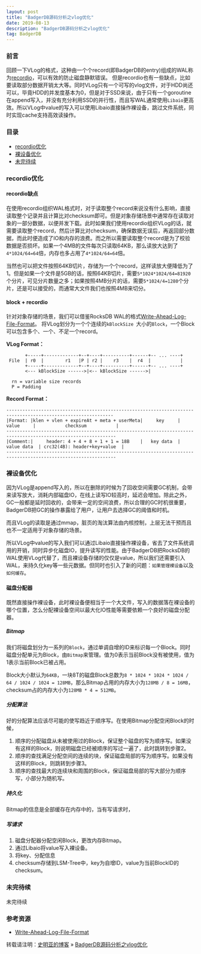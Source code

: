 ```yaml
---
layout: post
title: "BadgerDB源码分析之vlog优化"
date: 2019-08-13
description: "BadgerDB源码分析之vlog优化"
tag: BadgerDB
---
```


### 前言

回顾一下VLog的格式，这种由一个个record(即BadgerDB的entry)组成的WAL称为[recordio](https://github.com/google/or-tools/blob/stable/ortools/base/recordio.h)，可以有效的防止磁盘静默错误。
但是recordio也有一些缺点，比如要读取部分数据开销太大等。同时VLog只有一个可写的vlog文件，对于HDD尚还可以，毕竟HDD的并发度基本为0，但是对于SSD来说，由于只有一个goroutine在append写入，并没有充分利用SSD的并行性，而且写WAL通常使用`Libaio`更高效。所以VLog中value的写入可以使用Libaio直接操作裸设备，跳过文件系统，同时实现cache支持高效读操作。

### 目录

* [recordio优化](#chapter1)
* [裸设备优化](#chapter2)
* [未完待续](#chapter3)

### <a name="chapter1"></a>recordio优化

#### recordio缺点

在使用recordio组织WAL格式时，对于读取整个record来说没有什么影响，直接读取整个记录并且计算比对checksum即可。但是对象存储场景中通常存在读取对象的一部分数据，以便并发下载。此时如果我们使用recordio组织VLog的话，就需要读取整个record，然后计算比对checksum，确保数据无误后，再返回部分数据，而此时便造成了IO和内存的浪费。而之所以需要读取整个record是为了校验数据是否损坏。如果一个4MB的文件每次只读取64KB，那么读放大达到了`4*1024/64=64`倍，内存也多占用了`4*1024/64=64`倍。

当然也可以把文件按照64KB切片，存储为一个个record，这样读放大便降低为了1。但是如果一个文件是5GB的话，按照64KB切片，需要`5*1024*1024/64=81920`个分片，可见分片数量之多；如果按照4MB分片的话，需要`5*1024/4=1280`个分片，还是可以接受的，而通常大文件我们也按照4MB来切分。

#### block + recordio
针对对象存储的场景，我们可以借鉴RocksDB WAL的格式[Write-Ahead-Log-File-Format](https://github.com/facebook/rocksdb/wiki/Write-Ahead-Log-File-Format)。
将VLog划分为一个个连续的`kBlockSize `大小的`Block`，一个Block可以包含多个、一个、不足一个record。

**VLog Format：**

```
       +-----+-------------+--+----+----------+------+-- ... ----+
 File  | r0  |        r1   |P | r2 |    r3    |  r4  |           |
       +-----+-------------+--+----+----------+------+-- ... ----+
       <--- kBlockSize ------>|<-- kBlockSize ------>|

  rn = variable size records
  P = Padding
```

**Record Format：**

```
--------------------------------------------------------------------------------------------------------------
|Format: |klen + vlen + expireAt + meta + userMeta|     key     |     value     |           checksum           |
---------------------------------------------------------------------------------------------------------------
|Comment:|     header: 4 + 4 + 8 + 1 + 1 = 18B    |   key data  |   value data  | crc32(4B): header+key+value  |
---------------------------------------------------------------------------------------------------------------
```

### <a name="chapter2"></a>裸设备优化

因为VLog是append写入的，所以在删除的时候为了回收空间需要GC机制，会带来读写放大，消耗内部磁盘IO，在线上读写IO较高时，延迟会增加。除此之外，GC一般都是延时回收的，会带来一定的空间浪费，所以合理的GC时机很重要，BadgerDB把GC的操作暴露给了用户，让用户去选择GC的阈值和时机。

而且VLog的读取是通过mmap，脏页的淘汰算法由内核控制，上层无法干预而且也不一定适用于对象存储的场景。

所以VLog中value的写入我们可以通过Libaio直接操作裸设备，省去了文件系统调用的开销，同时异步化磁盘IO，提升读写的性能。由于BadgerDB把RocksDB的WAL使用VLog代替了，而且裸设备存储的仅仅是value，所以我们还需要引入WAL，来持久化key等一些元数据。但同时也引入了新的问题：`如果管理裸设备`以及`如何缓存`。

#### 磁盘分配器
既然直接操作裸设备，此时裸设备便相当于一个大文件，写入的数据落在裸设备的哪个位置，怎么分配裸设备空间以最大化IO性能等需要依赖一个良好的磁盘分配器。

##### Bitmap
我们将磁盘划分为一系列的`Block`，通过单调自增的ID来标识每一个Block。同时磁盘分配单元为Block，由`Bitmap`来管理。值为0表示当前Block没有被使用，值为1表示当前Block已被占用。

Block大小默认为`64KB`，一块8T的磁盘Block总数为`8 * 1024 * 1024 * 1024 / 64 / 1024 / 1024 = 128MB`，那么Bitmap占用的内存大小为`128MB / 8 = 16MB`，checksum占的内存大小为`128MB * 4 = 512MB`。

##### 分配算法

好的分配算法应该尽可能的使写趋近于顺序写。在使用Bitmap分配空闲Block的时候，

1. 顺序的分配磁盘从未被使用过的Block，保证整个磁盘的写为顺序写。如果没有这样的Block，则说明磁盘已经被顺序的写过一遍了，此时跳转到步骤2。
2. 顺序的查找满足分配空间的连续的块，保证磁盘局部的写为顺序写。如果没有这样的Block，则跳转到步骤3。
3. 顺序的查找最大的连续块和周围的Block，保证磁盘局部的写大部分为顺序写，小部分为随机写。

##### 持久化

Bitmap的信息是全部缓存在内存中的，当有写请求时，

##### 写请求
1. 磁盘分配器分配空闲Block，更改内存Bitmap。
2. 通过Libaio将value写入裸设备。
3. 将key、分配信息
4. checksum存储到LSM-Tree中，key为自增ID，value为当前BlockID的checksum。

### <a name="chapter3"></a>未完待续

未完待续

### 参考资源

* [Write-Ahead-Log-File-Format](https://github.com/facebook/rocksdb/wiki/Write-Ahead-Log-File-Format)

转载请注明：[史明亚的博客](https://shimingyah.github.io) » [BadgerDB源码分析之vlog优化](https://shimingyah.github.io/2019/08/BadgerDB%E6%BA%90%E7%A0%81%E5%88%86%E6%9E%90%E4%B9%8Bvlog%E4%BC%98%E5%8C%96)